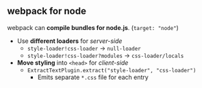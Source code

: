 ## webpack for node

webpack can **compile bundles for node.js**. (`target: "node"`)

* Use **different loaders** for *server-side*
  * `style-loader!css-loader` → `null-loader`
  * `style-loader!css-loader?modules` → `css-loader/locals`
* **Move styling** into `<head>` for *client-side*
  * `ExtractTextPlugin.extract("style-loader", "css-loader")`
    * Emits separate `*.css` file for each entry

